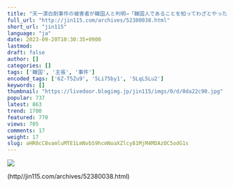 ```yaml
---
title: "天一漂白剤事件の被害者が韓国人と判明→「韓国人であることを知ってわざとやった」と主張 "
full_url: "http://jin115.com/archives/52380038.html"
short_url: "jin115"
language: "ja"
date: 2023-09-20T10:30:35+0900
lastmod: 
draft: false
author: []
categories: []
tags: ['韓国', '主張', '事件']
encoded_tags: ['6Z-T5Zu9', '5Li75by1', '5LqL5Lu2']
keywords: []
thumbnail: "https://livedoor.blogimg.jp/jin115/imgs/0/d/0da22c90.jpg"
popular: 737
latest: 863
trend: 1700
featured: 770
views: 705
comments: 17
weight: 17
slug: aHR0cC8vamluMTE1LmNvbS9hcmNoaXZlcy81MjM4MDAzOC5odG1s
---
```


![](https://livedoor.blogimg.jp/jin115/imgs/0/d/0da22c90.jpg)



(http//jin115.com/archives/52380038.html)
